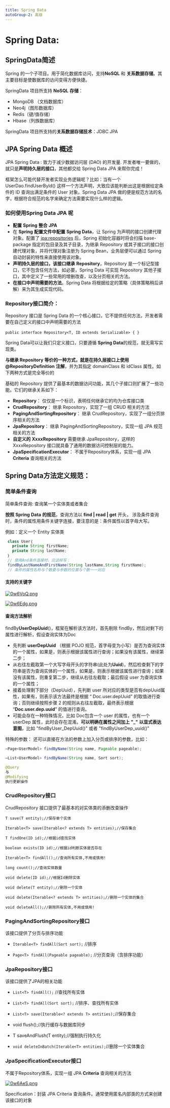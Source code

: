 ```yaml
---
title: Spring Data
autoGroup-2: 高级
---
```

# Spring Data:

## SpringData简述

Spring 的一个子项目。用于简化数据库访问，支持**NoSQL** 和 **关系数据存储**。其主要目标是使数据库的访问变得方便快捷。

SpringData 项目所支持 **NoSQL** **存储**：

- MongoDB （文档数据库）
- Neo4j（图形数据库）
- Redis（键/值存储）
- Hbase（列族数据库）

SpringData 项目所支持的**关系数据存储技术**：JDBC      JPA

## JPA Spring Data 概述

JPA Spring Data : 致力于减少数据访问层 (DAO) 的开发量. 开发者唯一要做的，就只是**声明持久层的接口**，其他都交给 Spring Data JPA 来帮你完成！

框架怎么可能代替开发者实现业务逻辑呢？比如：当有一个 UserDao.findUserById()  这样一个方法声明，大致应该能判断出这是根据给定条件的 ID 查询出满足条件的 User  对象。Spring Data JPA 做的便是规范方法的名字，根据符合规范的名字来确定方法需要实现什么样的逻辑。

### 如何使用Spring Data JPA 呢

- **配置** **Spring** **整合** **JPA**
- 在 **Spring** **配置文件中配置** **Spring Data**，让 Spring 为声明的接口创建代理对象。配置了 <jpa:repositories> 后，Spring 初始化容器时将会扫描 base-package  指定的包目录及其子目录，为继承 Repository 或其子接口的接口创建代理对象，并将代理对象注册为 Spring Bean，业务层便可以通过 Spring 自动封装的特性来直接使用该对象。
- **声明持久层的接口，该接口继承**  **Repository**，Repository 是一个标记型接口，它不包含任何方法，如必要，Spring Data 可实现 Repository 其他子接口，其中定义了一些常用的增删改查，以及分页相关的方法。
- **在接口中声明需要的方法**。Spring Data 将根据给定的策略（具体策略稍后讲解）来为其生成实现代码。

### Repository接口简介：

Repository 接口是 Spring Data 的一个核心接口，它不提供任何方法，开发者需要在自己定义的接口中声明需要的方法 

​    `public interface Repository<T, ID extends Serializable> { }`

Spring Data可以让我们只定义接口，只要遵循 **Spring Data**的规范，就无需写实现类。  

**与继承 Repository** **等价的一种方式，就是在持久层接口上使用** **@RepositoryDefinition** **注解**，并为其指定 domainClass 和 idClass 属性。如下两种方式是完全等价的

基础的 Repository 提供了最基本的数据访问功能，其几个子接口则扩展了一些功能。它们的继承关系如下： 

- **Repository**： 仅仅是一个标识，表明任何继承它的均为仓库接口类
- **CrudRepository**： 继承 Repository，实现了一组 CRUD 相关的方法 
- **PagingAndSortingRepository**： 继承 CrudRepository，实现了一组分页排序相关的方法 
- **JpaRepository**： 继承 PagingAndSortingRepository，实现一组 JPA 规范相关的方法 
- **自定义的** **XxxxRepository** 需要继承 JpaRepository，这样的 XxxxRepository 接口就具备了通用的数据访问控制层的能力。
- **JpaSpecificationExecutor**： 不属于Repository体系，实现一组 JPA **Criteria** 查询相关的方法 

## Spring Data方法定义规范：

### 简单条件查询

简单条件查询: 查询某一个实体类或者集合 

**按照** **Spring** **Data** **的规范**，查询方法以 **find | read | get** 开头， 涉及条件查询时，条件的属性用条件关键字连接，要注意的是：条件属性以首字母大写。 

例如：定义一个 Entity 实体类 

```java
 class User｛ 
   private String firstName; 
   private String lastName; 
 ｝ 
 // 使用And条件连接时，应这样写： 
 findByLastNameAndFirstName(String lastName,String firstName); 
 // 条件的属性名称与个数要与参数的位置与个数一一对应 
```

#### 支持的关键字

[![0w6VoQ.png](https://s1.ax1x.com/2020/10/08/0w6VoQ.png)](https://imgchr.com/i/0w6VoQ)

[![0w6Edg.png](https://s1.ax1x.com/2020/10/08/0w6Edg.png)](https://imgchr.com/i/0w6Edg)

#### 查询方法解析

findBy**UserDepUuid**()，框架在解析该方法时，首先剔除 findBy，然后对剩下的属性进行解析，假设查询实体为Doc

- 先判断 **userDepUuid** （根据 POJO 规范，首字母变为小写）是否为查询实体的一个属性，如果是，则表示根据该属性进行查询；如果没有该属性，继续第二步；
- 从右往左截取第一个大写字母开头的字符串(此处为**Uuid**)，然后检查剩下的字符串是否为查询实体的一个属性，如果是，则表示根据该属性进行查询；如果没有该属性，则重复第二步，继续从右往左截取；最后假设 user 为查询实体的一个属性；
- 接着处理剩下部分（DepUuid），先判断 user 所对应的类型是否有depUuid属性，如果有，则表示该方法最终是根据 “ Doc.user.depUuid” 的取值进行查询；否则继续按照步骤 2 的规则从右往左截取，最终表示根据 “**Doc.user.dep.uuid**” 的值进行查询。
- 可能会存在一种特殊情况，比如 Doc包含一个 user 的属性，也有一个 userDep 属性，此时会存在混淆。**可以明确在属性之间加上** **"_"** **以显式表达意图**，比如 "findByUser_DepUuid()" 或者 "findByUserDep_uuid()"

特殊的参数： 还可以直接在方法的参数上加入分页或排序的参数，比如：

```java
–Page<UserModel> findByName(String name, Pageable pageable);

–List<UserModel> findByName(String name, Sort sort);

@Query
与
@Modifying
执行更新操作
```



### CrudRepository接口

CrudRepository 接口提供了最基本的对实体类的添删改查操作 

`T save(T entity);//保存单个实体` 

`Iterable<T> save(Iterable<? extends T> entities);//保存集合`        

`T findOne(ID id);//根据id查找实体`         

`boolean exists(ID id);//根据id判断实体是否存在`         

`Iterable<T> findAll();//查询所有实体,不用或慎用!`         

`long count();//查询实体数量`         

`void delete(ID id);//根据Id删除实体`         

`void delete(T entity);//删除一个实体` 

`void delete(Iterable<? extends T> entities);//删除一个实体的集合`         

`void deleteAll();//删除所有实体,不用或慎用!` 

### PagingAndSortingRepository接口

该接口提供了分页与排序功能 

- `Iterable<T> findAll(Sort sort);` //排序 


- `Page<T> findAll(Pageable pageable);` //分页查询（含排序功能） 


### JpaRepository接口

该接口提供了JPA的相关功能 

- `List<T> findAll();` //查找所有实体 

- `List<T> findAll(Sort sort);` //排序、查找所有实体 

- `List<T> save(Iterable<? extends T> entities);`//保存集合 

- void flush();//执行缓存与数据库同步 

- T saveAndFlush(T entity);//强制执行持久化 

- `void deleteInBatch(Iterable<T> entities);`//删除一个实体集合 

### JpaSpecificationExecutor接口

不属于Repository体系，实现一组 JPA **Criteria** 查询相关的方法 

[![0w6AeS.png](https://s1.ax1x.com/2020/10/08/0w6AeS.png)](https://imgchr.com/i/0w6AeS)

Specification：封装  JPA Criteria 查询条件。通常使用匿名内部类的方式来创建该接口的对象

